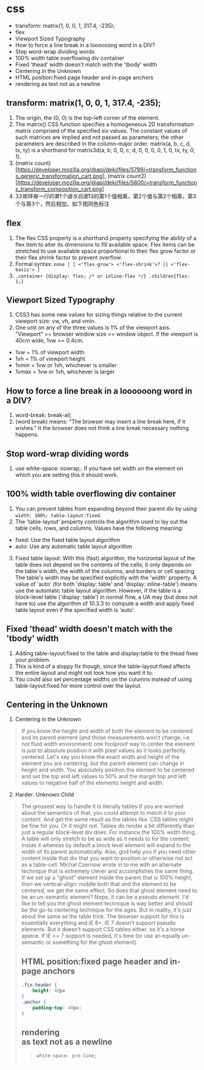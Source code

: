 # css
<!-- MarkdownTOC -->

- transform: matrix\(1, 0, 0, 1, 317.4, -235\);
- flex
- Viewport Sized Typography
- How to force a line break in a loooooong word in a DIV?
- Stop word-wrap dividing words
- 100% width table overflowing div container
- Fixed 'thead' width doesn't match with the 'tbody' width
- Centering in the Unknown
- HTML position:fixed page header and in-page anchors
- rendering  as text not as a newline

<!-- /MarkdownTOC -->

## transform: matrix(1, 0, 0, 1, 317.4, -235);
1. The origin, the (0, 0) is the top-left corner of the element.
2. The matrix() CSS function specifies a homogeneous 2D transformation matrix comprised of the specified six values. The constant values of such matrices are implied and not passed as parameters; the other parameters are described in the column-major order. matrix(a, b, c, d, tx, ty) is a shorthand for matrix3d(a, b, 0, 0, c, d, 0, 0, 0, 0, 1, 0, tx, ty, 0, 1).
3. (matrix count)[https://developer.mozilla.org/@api/deki/files/5799/=transform_functions_generic_transformation_cart.png], (matrix count2)[https://developer.mozilla.org/@api/deki/files/5800/=transform_functions_transform_composition_cart.png]
4. 3*3矩阵每一行的第1个值与后面1*3的第1个值相乘，第2个值与第2个相乘，第3个与第3个，然后相加，如下图同色标注

## flex
1. The flex CSS property is a shorthand property specifying the ability of a flex item to alter its dimensions to fill available space. Flex items can be stretched to use available space proportional to their flex grow factor or their flex shrink factor to prevent overflow.
2. Formal syntax: `none | [ <'flex-grow'> <'flex-shrink'>? || <'flex-basis'> ]`
3. `.container {display: flex; /* or inline-flex */} .children{flex: 1;}`

## Viewport Sized Typography
1. CSS3 has some new values for sizing things relative to the current viewport size: vw, vh, and vmin.
2. One unit on any of the three values is 1% of the viewport axis. "Viewport" == browser window size == window object. If the viewport is 40cm wide, 1vw == 0.4cm.
- 1vw = 1% of viewport width
- 1vh = 1% of viewport height
- 1vmin = 1vw or 1vh, whichever is smaller
- 1vmax = 1vw or 1vh, whichever is larger

## How to force a line break in a loooooong word in a DIV?
1. word-break: break-all;
2. <wbr> (word break) means: "The browser may insert a line break here, if it wishes." It the browser does not think a line break necessary nothing happens.

## Stop word-wrap dividing words
1. use white-space: nowrap;. If you have set width on the element on which you are setting this it should work.

## 100% width table overflowing div container
1. You can prevent tables from expanding beyond their parent div by using `width: 100%; table-layout:fixed`.
2. The 'table-layout' property controls the algorithm used to lay out the table cells, rows, and columns. Values have the following meaning:
- fixed: Use the fixed table layout algorithm
- auto: Use any automatic table layout algorithm
3. Fixed table layout: With this (fast) algorithm, the horizontal layout of the table does not depend on the contents of the cells; it only depends on the table's width, the width of the columns, and borders or cell spacing. The table's width may be specified explicitly with the 'width' property. A value of 'auto' (for both 'display: table' and 'display: inline-table') means use the automatic table layout algorithm. However, if the table is a block-level table ('display: table') in normal flow, a UA may (but does not have to) use the algorithm of 10.3.3 to compute a width and apply fixed table layout even if the specified width is 'auto'.

## Fixed 'thead' width doesn't match with the 'tbody' width
1. Adding table-layout:fixed to the table and display:table to the thead fixes your problem.
1. This is kind of a sloppy fix though, since the table-layout:fixed affects the entire layout and might not look how you want it to.
1. You could also set percentage widths on the columns instead of using table-layout:fixed for more control over the layout.

## Centering in the Unknown
1. Centering in the Unknown
> If you know the height and width of both the element to be centered and its parent element (and those measurements won't change, i.e. not fluid width environment) one foolproof way to center the element is just to absolute position it with pixel values so it looks perfectly centered.
> Let's say you know the exact width and height of the element you are centering, but the parent element can change in height and width.
> You absolutely position the element to be centered and set the top and left values to 50% and the margin top and left values to negative half of the elements height and width.
2. Harder: Unknown Child
> The grossest way to handle it is literally tables
> If you are worried about the semantics of that, you could attempt to match it to your content. And get the same result as the tables like.
> CSS tables might be fine for you. Or it might not. Tables do render a bit differently than just a regular block-level div does. For instance the 100% width thing. A table will only stretch to be as wide as it needs to for the content inside it whereas by default a block level element will expand to the width of its parent automatically. Also, god help you if you need other content inside that div that you want to position or otherwise not act as a table-cell.
> Michał Czernow wrote in to me with an alternate technique that is extremely clever and accomplishes the same thing. If we set up a "ghost" element inside the parent that is 100% height, then we vertical-align: middle both that and the element to be centered, we get the same effect.
> So does that ghost element need to be an un-semantic element? Nope, it can be a pseudo element.
> I'd like to tell you the ghost element technique is way better and should be the go-to centering technique for the ages. But in reality, it's just about the same as the table trick. The browser support for this is essentially everything and IE 8+. IE 7 doesn't support pseudo elements. But it doesn't support CSS tables either, so it's a horse apiece. If IE <= 7 support is needed, it's <table> time (or use an equally un-semantic <span> or something for the ghost element).

## HTML position:fixed page header and in-page anchors
> 
````css
.fix-header {
	height: 40px
}
.anchor {
    padding-top: 40px;
}
````

## rendering <br> as text not as a newline
> `white-space: pre-line;`
